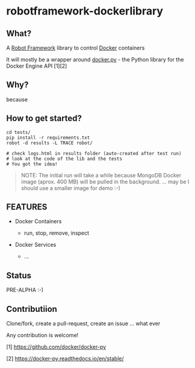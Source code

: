 # robotframework-dockerlibrary

## What?
A [Robot Framework](https://robotframework.org/) library to control [Docker](https://www.docker.com/) containers

It will mostly be a wrapper around [docker.py](https://github.com/docker/docker-py) - the Python library for the Docker Engine API [1][2]


## Why?
because


## How to get started?
```
cd tests/
pip install -r requirements.txt
robot -d results -L TRACE robot/

# check logs.html in results folder (auto-created after test run)
# look at the code of the lib and the tests
# You got the idea!
```
> NOTE: The initial run will take a while because MongoDB Docker image (aprox. 400 MB) will be pulled in the background. ... may be I should use a smaller image for demo :-)


FEATURES
---

  - Docker Containers
    - run, stop, remove, inspect

  - Docker Services
    - ...

Status
---
PRE-ALPHA :-)


Contributiion
---
Clone/fork, create a pull-request, create an issue ... what ever

Any contribution is welcome! 




[1] https://github.com/docker/docker-py

[2] https://docker-py.readthedocs.io/en/stable/
